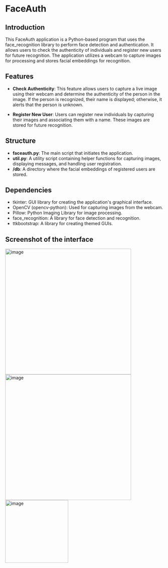 # FaceAuth

## Introduction
This FaceAuth application is a Python-based program that uses the face_recognition library to perform face detection and authentication. It allows users to check the authenticity of individuals and register new users for future recognition. The application utilizes a webcam to capture images for processing and stores facial embeddings for recognition.

## Features
- **Check Authenticity**: This feature allows users to capture a live image using their webcam and determine the authenticity of the person in the image. If the person is recognized, their name is displayed; otherwise, it alerts that the person is unknown.

- **Register New User**: Users can register new individuals by capturing their images and associating them with a name. These images are stored for future recognition.

## Structure
- **faceauth.py**: The main script that initiates the application.
- **util.py**: A utility script containing helper functions for capturing images, displaying messages, and handling user registration.
- **/db**: A directory where the facial embeddings of registered users are stored.

## Dependencies
- tkinter: GUI library for creating the application's graphical interface.
- OpenCV (opencv-python): Used for capturing images from the webcam.
- Pillow: Python Imaging Library for image processing.
- face_recognition: A library for face detection and recognition.
- ttkbootstrap: A library for creating themed GUIs.

## Screenshot of the interface
<img src="https://github.com/Noor291/FaceAuth/assets/78134535/1e6a3f46-9994-4457-8c59-55c08a7e2112" alt="image" height="400" >
<img src="https://github.com/Noor291/FaceAuth/assets/78134535/7a8ed6e8-c8df-40e3-9fe9-5b2942dc5d08" alt="image" height="400">
<img src="https://github.com/Noor291/FaceAuth/assets/78134535/6001ea4d-98c8-4833-b63a-359a504dcd5e" alt="image" height="200" >


